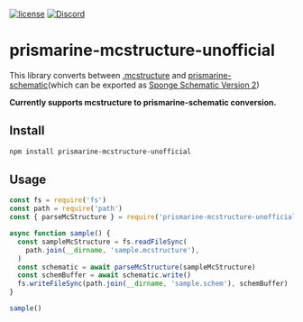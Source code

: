 [![license](https://img.shields.io/github/license/nova-27/prismarine-mcstructure-unofficial?color=b8b8b8)](https://github.com/nova-27/prismarine-mcstructure-unofficial/blob/main/LICENSE)
[![Discord](https://img.shields.io/discord/998165329148661781)](https://discord.gg/cps9Rd72ET)

# prismarine-mcstructure-unofficial

This library converts between [.mcstructure](https://wiki.bedrock.dev/nbt/mcstructure.html) and [prismarine-schematic](https://github.com/PrismarineJS/prismarine-schematic)(which can be exported as [Sponge Schematic Version 2](https://github.com/SpongePowered/Schematic-Specification/blob/master/versions/schematic-2.md))

**Currently supports mcstructure to prismarine-schematic conversion.**

## Install

```bash
npm install prismarine-mcstructure-unofficial
```

## Usage

```js
const fs = require('fs')
const path = require('path')
const { parseMcStructure } = require('prismarine-mcstructure-unofficial')

async function sample() {
  const sampleMcStructure = fs.readFileSync(
    path.join(__dirname, 'sample.mcstructure'),
  )
  const schematic = await parseMcStructure(sampleMcStructure)
  const schemBuffer = await schematic.write()
  fs.writeFileSync(path.join(__dirname, 'sample.schem'), schemBuffer)
}

sample()
```
